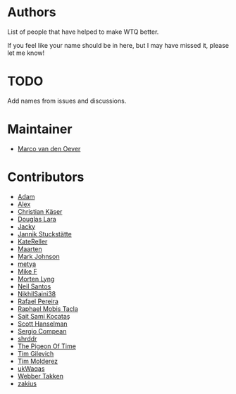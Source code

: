 # Authors
List of people that have helped to make WTQ better.

If you feel like your name should be in here, but I may have missed it, please let me know!

# TODO
Add names from issues and discussions.

# Maintainer
* [Marco van den Oever](https://github.com/flyingpie)

# Contributors
* [Adam](https://github.com/avere001)
* [Alex](https://github.com/aleybe)
* [Christian Käser](https://github.com/dfyx)
* [Douglas Lara](https://github.com/douglara)
* [Jacky](https://github.com/possum-enjoyer)
* [Jannik Stuckstätte](https://github.com/einwickler)
* [KateReller](https://github.com/KateReller)
* [Maarten](https://github.com/survivorbat)
* [Mark Johnson](https://github.com/marxjohnson)
* [metya](https://github.com/metya)
* [Mike F](https://github.com/mikef-nl)
* [Morten Lyng](https://github.com/LordLyng)
* [Neil Santos](https://github.com/nlsantos)
* [NikhilSaini38](https://github.com/NikhilSaini38)
* [Rafael Pereira](https://github.com/bsides)
* [Raphael Mobis Tacla](https://github.com/rmobis)
* [Sait Sami Kocataş](https://github.com/Deliganli)
* [Scott Hanselman](https://github.com/shanselman)
* [Sergio Compean](https://github.com/surgiie)
* [shrddr](https://github.com/shrddr)
* [The Pigeon Of Time](https://github.com/thepigeonoftime)
* [Tim Gilevich](https://github.com/dwarfovich)
* [Tim Molderez](https://github.com/timmolderez)
* [ukWaqas](https://github.com/ukWaqas)
* [Webber Takken](https://github.com/webbertakken)
* [zakius](https://github.com/zakius)